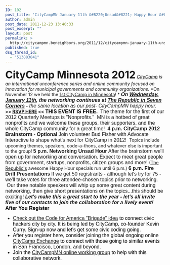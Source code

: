 ```yaml
---
ID: 102
post_title: 'CityCampMN January 11th &#8220;Unsad&#8221; Happy Hour &#8211; Theme &#8220;Nonprofits,&#8221; What&#8217;s Next Brainstorming Option'
author: admin
post_date: 2011-12-23 13:40:33
post_excerpt: ""
layout: post
permalink: >
  http://citycampmn.beneighbors.org/2011/12/citycampmn-january-11th-unsad-happy-hour-theme-nonprofits-whats-next-brainstorming-option/
published: true
dsq_thread_id:
  - "513883841"
---
```

****<span style="font-size: xx-large;">CityCamp Minnesota 2012</span>**** *[CityCamp][1] is an international unconference series and online community focused on innovation for municipal governments and community organizations.* *On November 12 we held the [1st CityCamp in Minnesota][2]! * ***<span style="font-family: arial,sans-serif; font-size: medium;">On <a href="http://citycampmnjan112012.eventbrite.com/">Wednesday, January 11th</a>, the networking continues at <a href="http://republicmn.com/">The Republic in Seven Corners</a> </span>**<span style="font-family: arial,sans-serif; font-size: medium;"><strong>- </strong>the same location as our post- CityCampMN happy hour.</span>* **>> [RSVP HERE][3] <<** **<span style="color: #000000; font-family: arial,sans-serif; font-size: xx-small;"><span style="font-size: medium;">THIS EVENT IS FRE</span></span><span style="color: #000000; font-family: arial,sans-serif; font-size: xx-small;"><span style="font-size: medium;">E. </span></span>** <span style="font-family: arial,sans-serif; font-size: medium;">The theme for the first of our 2012 Quarterly Meetups is "Nonprofits."  MN is a hotbed of great nonprofits and we welcome these groups, their supporters, and the whole CityCamp community for a great time! </span> **<span style="font-family: arial,sans-serif; font-size: medium;">4 p.m. CityCamp 2012 Brainstorm - Optional</span>** <span style="font-family: arial,sans-serif; font-size: medium;">Join volunteer Bud Fisher with Advocate Interactive to shape what's next for CityCamp in 2012!  </span>Topics include upcoming themes, speakers, code-a-thons, and whatever else is important to the group! **<span style="font-family: arial,sans-serif; font-size: medium;">5 p.m. Networking Unsad Hour</span>** <span style="font-family: arial,sans-serif; font-size: medium;">After the brainstorm we'll open up for networking and conversation. Expect to meet great people from government, startups, nonprofits, citizen groups and more! </span>([The Republic's][4] awesome Happy Hour specials run until 6 p.m.) **<span style="font-family: arial,sans-serif; font-size: medium;">6 p.m. Fire Drill Presentations</span>** <span style="font-family: arial,sans-serif; font-size: medium;">If we get 50 registrants - although let's try for 75 - we'll take votes for three attendee-chosen topics prior to networking.  Our three notable speakers will whip up some great content during networking, then give short presentations on the topics...this should be exciting!</span> <span style="font-family: arial,sans-serif; font-size: medium;"><strong><em>Let's make this a great start to the year - let's all invite five of our contacts to join the collaboration for a lively event!</em></strong></span> **<span style="color: #000000; font-family: arial,sans-serif; font-size: xx-small;"><span style="font-size: medium;">After You Register</span></span>** 
*   <span style="color: #000000; font-family: arial,sans-serif; font-size: xx-small;"><span style="font-size: medium;"><a href="http://codeforamerica.org/brigade/">Check out the Code for America "Brigade" idea</a> to connect civic hackers city by city. It is being led by CityCamp, co-founder Kevin Curry. Sign-up now and let's get some civic coding going.</span></span>
*   <span style="color: #000000; font-family: arial,sans-serif; font-size: xx-small;"><span style="font-size: medium;">After you register here, consider joining the global ongoing online <a href="http://e-democracy.org/citycamp">CityCamp Exchange</a> to connect with those going to similar events in San Francisco, London, and beyond. </span></span>
*   <span style="color: #000000; font-family: arial,sans-serif; font-size: xx-small;"><span style="font-size: medium;">Join the <a href="http://forums.e-democracy.org/groups/citycampmn">CityCampMN online working group</a> to help with this collaborative network.</span></span>

 [1]: http://citycamp.com
 [2]: http://citycampmn.org
 [3]: http://citycampmnjan112012.eventbrite.com/
 [4]: http://republicmn.com/